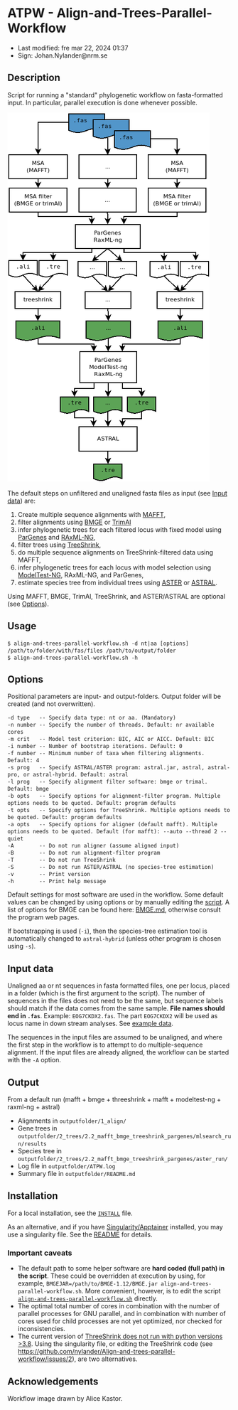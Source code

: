 # ATPW - Align-and-Trees-Parallel-Workflow

- Last modified: fre mar 22, 2024  01:37
- Sign: Johan.Nylander\@nrm.se

## Description

Script for running a "standard" phylogenetic workflow on fasta-formatted input.
In particular, parallel execution is done whenever possible.

![Workflow](img/workflow.png)

The default steps on unfiltered and unaligned fasta files as input (see [Input
data](#input-data)) are:

1. Create multiple sequence alignments with
   [MAFFT](https://mafft.cbrc.jp/alignment/software/),
2. filter alignments using
   [BMGE](https://bmcecolevol.biomedcentral.com/articles/10.1186/1471-2148-10-210)
   or [TrimAl](https://github.com/inab/trimal)
3. infer phylogenetic trees for each filtered locus with fixed model using
   [ParGenes](https://github.com/BenoitMorel/ParGenes) and
   [RAxML-NG](https://github.com/amkozlov/raxml-ng),
4. filter trees using [TreeShrink](https://github.com/uym2/TreeShrink),
5. do multiple sequence alignments on TreeShrink-filtered data using MAFFT,
6. infer phylogenetic trees for each locus with model selection using
   [ModelTest-NG](https://github.com/ddarriba/modeltest), RAxML-NG, and
   ParGenes,
7. estimate species tree from individual trees using
   [ASTER](https://github.com/chaoszhang/ASTER) or
   [ASTRAL](https://github.com/smirarab/ASTRAL).

Using MAFFT, BMGE, TrimAl, TreeShrink, and ASTER/ASTRAL are optional (see
[Options](#options)).

## Usage

    $ align-and-trees-parallel-workflow.sh -d nt|aa [options] /path/to/folder/with/fas/files /path/to/output/folder
    $ align-and-trees-parallel-workflow.sh -h

## Options

Positional parameters are input- and output-folders. Output folder will be created (and not overwritten).

    -d type   -- Specify data type: nt or aa. (Mandatory)
    -n number -- Specify the number of threads. Default: nr available cores
    -m crit   -- Model test criterion: BIC, AIC or AICC. Default: BIC
    -i number -- Number of bootstrap iterations. Default: 0
    -f number -- Minimum number of taxa when filtering alignments. Default: 4
    -s prog   -- Specify ASTRAL/ASTER program: astral.jar, astral, astral-pro, or astral-hybrid. Default: astral
    -l prog   -- Specify alignment filter software: bmge or trimal. Default: bmge
    -b opts   -- Specify options for alignment-filter program. Multiple options needs to be quoted. Default: program defaults
    -t opts   -- Specify options for TreeShrink. Multiple options needs to be quoted. Default: program defaults
    -a opts   -- Specify options for aligner (default mafft). Multiple options needs to be quoted. Default (for mafft): --auto --thread 2 --quiet
    -A        -- Do not run aligner (assume aligned input)
    -B        -- Do not run alignment-filter program
    -T        -- Do not run TreeShrink
    -S        -- Do not run ASTER/ASTRAL (no species-tree estimation)
    -v        -- Print version
    -h        -- Print help message

Default settings for most software are used in the workflow. Some default
values can be changed by using options or by manually editing the
[script](src/align-and-trees-parallel-workflow.sh). A list of options for BMGE
can be found here: [BMGE.md](doc/BMGE.md), otherwise consult the program web
pages.

If bootstrapping is used (`-i`), then the species-tree estimation tool is
automatically changed to `astral-hybrid` (unless other program is chosen using
`-s`).

## Input data

Unaligned aa or nt sequences in fasta formatted files, one per locus, placed in
a folder (which is the first argument to the script). The number of sequences
in the files does not need to be the same, but sequence labels should match if
the data comes from the same sample.  **File names should end in `.fas`**.
Example: `EOG7CKDX2.fas`.  The part `EOG7CKDX2` will be used as locus name in
down stream analyses. See [example data](data).

The sequences in the input files are assumed to be unaligned, and where the
first step in the workflow is to attempt to do multiple-sequence alignment.  If
the input files are already aligned, the workflow can be started with the
`-A` option.

## Output

From a default run (mafft + bmge + threeshrink + mafft + modeltest-ng + raxml-ng +
astral)

- Alignments in `outputfolder/1_align/`
- Gene trees in
  `outputfolder/2_trees/2.2_mafft_bmge_treeshrink_pargenes/mlsearch_run/results`
- Species tree in
  `outputfolder/2_trees/2.2_mafft_bmge_treeshrink_pargenes/aster_run/` 
- Log file in `outputfolder/ATPW.log`
- Summary file in `outputfolder/README.md`

## Installation

For a local installation, see the [`INSTALL`](INSTALL) file.

As an alternative, and if you have
[Singularity/Apptainer](https://apptainer.org) installed, you may use a
singularity file. See the [README](singularity/README.md) for details.

### Important caveats

* The default path to some helper software are **hard coded (full path) in the
  script**. These could be overridden at execution by using, for example,
  `BMGEJAR=/path/to/BMGE-1.12/BMGE.jar align-and-trees-parallel-workflow.sh`.
  More convenient, however, is to edit the script
  [`align-and-trees-parallel-workflow.sh`](src/align-and-trees-parallel-workflow.sh)
  directly.
* The optimal total number of cores in combination with the number of parallel
  processes for GNU parallel, and in combination with number of cores used for
  child processes are not yet optimized, nor checked for inconsistencies.
* The current version of [ThreeShrink does not run with python versions
  \>3.8](https://github.com/uym2/TreeShrink/issues/33). Using the singularity
  file, or editing the TreeShrink code (see
  <https://github.com/nylander/Align-and-trees-parallel-workflow/issues/2>),
  are two alternatives.

## Acknowledgements

Workflow image drawn by Alice Kastor.

